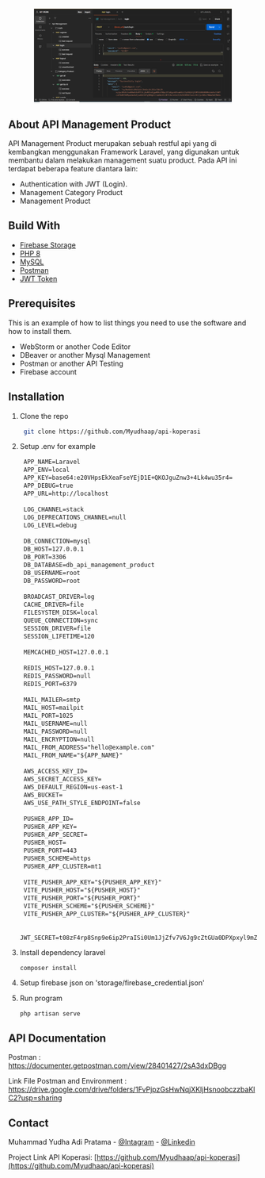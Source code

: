 <p align="center">
    <a href="https://laravel.com" target="_blank">
        <img src="resources\assets\home.png" width="400" alt="Laravel Logo">
    </a>
</p>

## About API Management Product

API Management Product merupakan sebuah restful api yang di kembangkan menggunakan Framework Laravel, yang digunakan untuk membantu dalam melakukan management suatu product. Pada API ini terdapat beberapa feature diantara lain:

- Authentication with JWT (Login).
- Management Category Product
- Management Product

## Build With
- [Firebase Storage](https://firebase.google.com/?hl=id)
- [PHP 8](https://www.php.net/releases/8.0/en.php)
- [MySQL](https://www.mysql.com/)
- [Postman](https://www.postman.com/)
- [JWT Token](https://jwt.io/)

## Prerequisites

This is an example of how to list things you need to use the software and how to install them.

- WebStorm or another Code Editor
- DBeaver or another Mysql Management
- Postman or another API Testing
- Firebase account

## Installation
1. Clone the repo
   ```sh
    git clone https://github.com/Myudhaap/api-koperasi
   ```
2. Setup .env for example

   ```properties
    APP_NAME=Laravel
    APP_ENV=local
    APP_KEY=base64:e20VHpsEkXeaFseYEjD1E+QKOJguZnw3+4Lk4wu35r4=
    APP_DEBUG=true
    APP_URL=http://localhost

    LOG_CHANNEL=stack
    LOG_DEPRECATIONS_CHANNEL=null
    LOG_LEVEL=debug

    DB_CONNECTION=mysql
    DB_HOST=127.0.0.1
    DB_PORT=3306
    DB_DATABASE=db_api_management_product
    DB_USERNAME=root
    DB_PASSWORD=root
    
    BROADCAST_DRIVER=log
    CACHE_DRIVER=file
    FILESYSTEM_DISK=local
    QUEUE_CONNECTION=sync
    SESSION_DRIVER=file
    SESSION_LIFETIME=120
    
    MEMCACHED_HOST=127.0.0.1
    
    REDIS_HOST=127.0.0.1
    REDIS_PASSWORD=null
    REDIS_PORT=6379
    
    MAIL_MAILER=smtp
    MAIL_HOST=mailpit
    MAIL_PORT=1025
    MAIL_USERNAME=null
    MAIL_PASSWORD=null
    MAIL_ENCRYPTION=null
    MAIL_FROM_ADDRESS="hello@example.com"
    MAIL_FROM_NAME="${APP_NAME}"
    
    AWS_ACCESS_KEY_ID=
    AWS_SECRET_ACCESS_KEY=
    AWS_DEFAULT_REGION=us-east-1
    AWS_BUCKET=
    AWS_USE_PATH_STYLE_ENDPOINT=false
    
    PUSHER_APP_ID=
    PUSHER_APP_KEY=
    PUSHER_APP_SECRET=
    PUSHER_HOST=
    PUSHER_PORT=443
    PUSHER_SCHEME=https
    PUSHER_APP_CLUSTER=mt1
    
    VITE_PUSHER_APP_KEY="${PUSHER_APP_KEY}"
    VITE_PUSHER_HOST="${PUSHER_HOST}"
    VITE_PUSHER_PORT="${PUSHER_PORT}"
    VITE_PUSHER_SCHEME="${PUSHER_SCHEME}"
    VITE_PUSHER_APP_CLUSTER="${PUSHER_APP_CLUSTER}"
    
    JWT_SECRET=t08zF4rp8Snp9e6ip2PraISi0Um1JjZfv7V6Jg9cZtGUa0DPXpxyl9mZYU0PwWGa
   ```
3. Install dependency laravel
    ```properties
    composer install
    ```

4. Setup firebase json on 'storage/firebase_credential.json'


5. Run program
    ```properties
    php artisan serve
    ```

## API Documentation

Postman : https://documenter.getpostman.com/view/28401427/2sA3dxDBgg

Link File Postman and Environment : https://drive.google.com/drive/folders/1FvPjpzGsHwNqjXKljHsnoobczzbaKlC2?usp=sharing

## Contact

Muhammad Yudha Adi Pratama -
[@Intagram](https://instagram.com/myudha_ap) -
[@Linkedin](https://www.linkedin.com/in/muhammad-yudha-adi-pratama-116433177/)


Project Link API Koperasi: [https://github.com/Myudhaap/api-koperasi](https://github.com/Myudhaap/api-koperasi)
